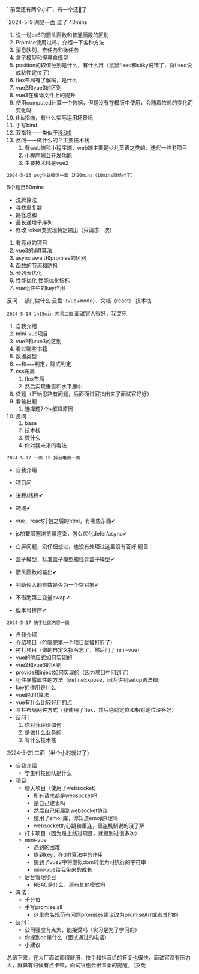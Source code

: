 `
前面还有两个小厂，有一个还🤡了

`2024-5-9 网易一面 过了 40mins
1. 说一说es6的箭头函数和普通函数的区别
2. Promise使用过吗，介绍一下各种方法
3. 消息队列，宏任务和微任务
4. 盒子模型和怪异盒模型
5. position的取值分别是什么，有什么用（鼠鼠fixed和stiky说错了，将fixed说成粘性定位了）
6. flex布局有了解吗，是什么
7. vue2和vue3的区别
8. vue3在编译文件上的提升
9. 使用computed计算一个数据，但是没有在模版中使用，会随着依赖的变化而变化吗
10. this指向，有什么实际运用场景吗
11. 手写bind
12. 双指针——类似于[移动0](https://leetcode.cn/problems/move-zeroes/description/?envType=study-plan-v2&envId=top-100-liked)
13. 反问——做什么的？主要技术栈
	1. 有web端和小程序端，web端主要是少儿英语之类的，迭代一些老项目
	2. 小程序端会开发功能
	3. 主要技术栈是vue2


`2024-5-13 wxg企业微信一面 1h20mins（10mins就给挂了）`


5个题目50mins
- 洗牌算法
- 寻找重复数
- 路径总和
- 最长递增子序列
- 修改Token类实现特定输出（只请求一次）
1. 有亮点的项目
2. vue3的diff算法
3. async await和promise的区别
4. 函数的节流和防抖
5. 长列表优化
6. 性能优化 性能优化指标
7. vue组件中的key作用

反问：
	部门做什么
		云盘（vue+node）、文档（react）
		技术栈

`2024-5-14 1h15min 网易二面`
面试官人很好，我哭死
1. 自我介绍
2. mini-vue项目
3. vue2和vue3的区别
4. 看过哪些书籍
5. 数据类型
6. `==`和`===`判定，隐式判定
7. css布局
	1. flex布局
	2. 然后实现垂直和水平居中
8. 做题（开始思路有问题，后面面试官指出来了面试官好好）
9. 看输出题
	1. 选择题7个+解释原因
10. 反问：
	1. base
	2. 技术栈
	3. 做什么
	4. 你对我未来的看法

`2024-5-17 一面 1h 抖音电商一面`

- 自我介绍
- 项目问
- 进程/线程✔
- 跨域✔
- vue，react打包之后的html，有哪些东西✔
- js加载阻塞浏览器渲染，怎么优化defer/async✔
- 白屏问题，没仔细想过，也没有处理过这里没有答好
题目：

- 盒子模型，标准盒子模型和怪异盒子模型✔
- 箭头函数的输出✔
- 判断传入的参数是否为一个空对象✔
- 不借助第三变量swap✔
- 版本号排序✔

`2024-5-17 快手社区内容一面`

- 自我介绍
- 介绍项目（吟唱完第一个项目就被打听了）
- 拷打项目（做的自定义指令忘了，然后问了mini-vue）
- vue的响应式如何实现的
- vue2和vue3的区别
- provide和inject如何实现的（因为项目中问到了）
- 组件暴露属性的方法（defineExpose，因为讲到setup语法糖）
- key的作用是什么
- vue的diff算法
- vue有什么比较好用的点
- 三栏布局两种方式（我使用了flex，然后绝对定位和相对定位没答好）
- 反问：
	1. 你对我评价如何
	2. 是做什么业务的
	3. 有什么技术栈



2024-5-21 二面（半个小时就过了）
- 自我介绍
	- 学生科技团队是什么
- 项目
	- 聊天项目（使用了websocket）
		- 所有请求都是websocket吗
		- 是自己建表吗
		- 然后自己拓展到websocket协议
		- 使用了emoji库，你知道emoji原理吗
		- websocket的心跳和重连，重连机制说的没了解
	- 打卡项目（因为是上线过项目，就提到过很多次）
	- mini-vue
		- 遇到的困难
		- 提到key，在diff算法中的作用
		- 提到了vue2中将虚拟dom转化为可执行的字符串
		- mini-vue给我带来的成长
	- 后台管理项目
		- RBAC是什么，还有其他模式吗
- 算法：
	- 千分位
	- 手写promise.all
		- 这里命名规范有问题promises建议改为promiseArr或者其他的
- 反问：
	- 公司强度有点大，能接受吗（实习是为了学习的）
	- 你提到oc是什么（面试通过的电话）
	- 小建议

总结下来，在大厂面试都很舒服，快手和抖音给的答复也很快，面试官没有压力人，就算有时候有点卡顿，面试官也会很温柔的提醒。（哭死 